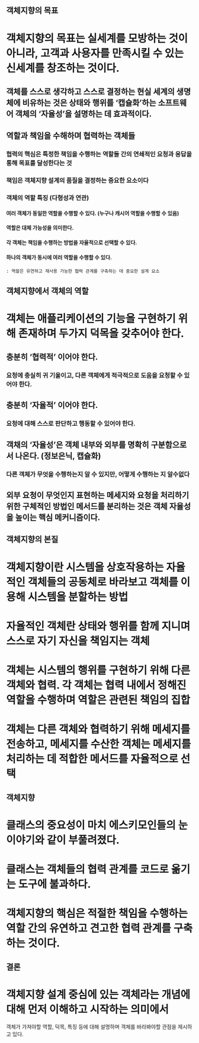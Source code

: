 객체지향의 목표
---
# 객체지향의 목표는 실세계를 모방하는 것이 아니라, 고객과 사용자를 만족시킬 수 있는 신세계를 창조하는 것이다.
## 객체를 스스로 생각하고 스스로 결정하는 현실 세계의 생명체에 비유하는 것은 상태와 행위를 ‘캡슐화’하는 소프트웨어 객체의 ‘자율성’을 설명하는 데 효과적이다.
## 역할과 책임을 수해하며 협력하는 객체들
### 협력의 핵심은 특정한 책임을 수행하는 역할들 간의 연쇄적인 요청과 응답을 통해 목표를 달성한다는 것
### 책임은 객체지향 설계의 품질을 결정하는 중요한 요소이다
### 객체의 역할 특징 (다형성과 연관)
#### 여러 객체가 동일한 역할을 수행할 수 있다. (누구나 캐시어 역할을 수행할 수 있음)
#### 역할은 대체 가능성을 의미한다.
#### 각 객체는 책임을 수행하는 방법을 자율적으로 선택할 수 있다.
#### 하나의 객체가 동시에 여러 역할을 수행할 수 있다.
    : 역할은 유연하고 재사용 가능한 협력 관계를 구축하는 데 중요한 설계 요소
    
객체지향에서 객체의 역할
---
# 객체는 애플리케이션의 기능을 구현하기 위해 존재하며 두가지 덕목을 갖추어야 한다.
## 충분히 ‘협력적’ 이어야 한다.
### 요청에 충실히 귀 기울이고, 다른 객체에게 적극적으로 도움을 요청할 수 있어야 한다.
## 충분히 ‘자율적’ 이어야 한다.
### 요청에 대해 스스로 판단하고 행동할 수 있어야 한다.
## 객채의 ‘자율성’은 객체 내부와 외부를 명확히 구분함으로서 나온다. (정보은닉, 캡슐화)
### 다른 객체가 무엇을 수행하는지 알 수 있지만, 어떻게 수행하는 지 알수없다
## 외부 요청이 무엇인지 표현하는 메세지와 요청을 처리하기 위한 구체적인 방법인 메서드를 분리하는 것은 객체 자율성을 높이는 핵심 메커니즘이다.

객체지향의 본질
---
# 객체지향이란 시스템을 상호작용하는 자율적인 객체들의 공동체로 바라보고 객체를 이용해 시스템을 분할하는 방법
# 자율적인 객체란 상태와 행위를 함께 지니며 스스로 자기 자신을 책임지는 객체
# 객체는 시스템의 행위를 구현하기 위해 다른 객체와 협력. 각 객체는 협력 내에서 정해진 역할을 수행하며 역할은 관련된 책임의 집합
# 객체는 다른 객체와 협력하기 위해 메세지를 전송하고, 메세지를 수산한 객체는 메세지를 처리하는 데 적합한 메서드를 자율적으로 선택

객체지향
---
# 클래스의 중요성이 마치 에스키모인들의 눈 이야기와 같이 부풀려졌다.
# 클래스는 객체들의 협력 관계를 코드로 옮기는 도구에 불과하다.
# 객체지향의 핵심은 적절한 책임을 수행하는 역할 간의 유연하고 견고한 협력 관계를 구축하는 것이다.

결론
---
# 객체지향 설계 중심에 있는 객체라는 개념에 대해 먼저 이해하고 시작하는 의미에서
객체가 가져야할 역할, 덕목, 특징 등에 대해 설명하며 객체를 바라봐야할 관점을 제시하고 있다.


